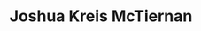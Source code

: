 ---
title: Joshua Kreis McTiernan
aliases:  
  - /people/joshua-mctiernan
layout: people
image:
featured_image_attr: 
featured_image_alt: 
featured_image_caption: 
Socials:
  Website: https://mctiernanjoshua.wixsite.com/home
---